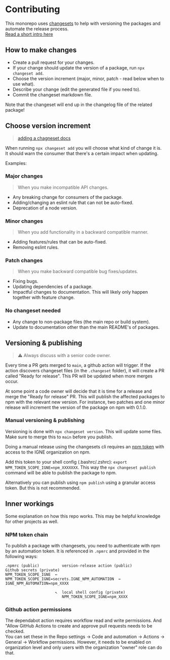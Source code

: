 # Contributing

This monorepo uses [changesets](https://github.com/changesets/changesets) to help with versioning the packages and automate the release process.  
[Read a short intro here](https://github.com/changesets/changesets/blob/main/docs/intro-to-using-changesets.md)

## How to make changes

- Create a pull request for your changes.
- If your change should update the version of a package, run `npx changeset add`.
- Choose the version increment (major, minor, patch - read below when to use what).
- Describe your change (edit the generated file if you need to).
- Commit the changeset markdown file.

Note that the changeset will end up in the changelog file of the related package!

## Choose version increment

> [adding a chagneset docs](https://github.com/changesets/changesets/blob/main/docs/adding-a-changeset.md#i-am-in-a-multi-package-repository-a-mono-repo)

When running `npx changeset add` you will choose what kind of change it is. It should warn the consumer that there's a certain impact when updating.

Examples:

### Major changes

> When you make incompatible API changes.

- Any breaking change for consumers of the package.
- Adding/changing an eslint rule that can not be auto-fixed.
- Deprecation of a node version.

### Minor changes

> When you add functionality in a backward compatible manner.

- Adding features/rules that can be auto-fixed.
- Removing eslint rules.

### Patch changes

> When you make backward compatible bug fixes/updates.

- Fixing bugs.
- Updating dependencies of a package.
- Impactful changes to documentation. This will likely only happen together with feature change.

### No changeset needed

- Any change to non-package files (the main repo or build system).
- Update to documentation other than the main README's of packages.

## Versioning & publishing

> ⚠️ Always discuss with a senior code owner.

Every time a PR gets merged to `main`, a github action will trigger. If the action discovers changeset files (in the `.changeset` folder), it will create a PR called "Ready for release". This PR will be updated when more merges occur.

At some point a code owner will decide that it is time for a release and merge the "Ready for release" PR. This will publish the affected packages to npm with the relevant new version. For instance, two patches and one minor release will increment the version of the package on npm with 0.1.0.

### Manual versioning & publishing

Versioning is done with `npx changeset version`. This will update some files. Make sure to merge this to `main` before you publish.

Doing a manual release using the changesets cli requires an [npm token](https://docs.npmjs.com/creating-and-viewing-access-tokens) with access to the IGNE organization on npm.

Add this token to your shell config (.bashrc/.zshrc): `export NPM_TOKEN_SCOPE_IGNE=npm_XXXXXXX`. This way the `npx changeset publish` command will be able to publish the package to npm.

Alternatively you can publish using `npm publish` using a granular access token. But this is not recommended.

## Inner workings

Some explanation on how this repo works. This may be helpful knowledge for other projects as well.

### NPM token chain

To publish a package with changesets, you need to authenticate with npm by an automation token. It is referenced in `.npmrc` and provided in the following ways:

```
.npmrc (public)          version-release action (public)                      Github secrets (private)
NPM_TOKEN_SCOPE_IGNE  ←  NPM_TOKEN_SCOPE_IGNE=secrets.IGNE_NPM_AUTOMATION  ←  IGNE_NPM_AUTOMATION=npm_XXXX

                      ↖  local shell config (private)
                         NPM_TOKEN_SCOPE_IGNE=npm_XXXX
```

### Github action permissions

The dependabot action requires workflow read and write permissions. And "Allow GitHub Actions to create and approve pull requests needs to be checked.  
You can set these in the Repo settings → Code and automation → Actions → General → Workflow permissions. However, it needs to be enabled on organization level and only users with the organization "owner" role can do that.
